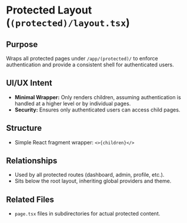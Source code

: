 # Protected Layout (`(protected)/layout.tsx`)

## Purpose
Wraps all protected pages under `/app/(protected)/` to enforce authentication and provide a consistent shell for authenticated users.

## UI/UX Intent
- **Minimal Wrapper:** Only renders children, assuming authentication is handled at a higher level or by individual pages.
- **Security:** Ensures only authenticated users can access child pages.

## Structure
- Simple React fragment wrapper: `<>{children}</>`

## Relationships
- Used by all protected routes (dashboard, admin, profile, etc.).
- Sits below the root layout, inheriting global providers and theme.

## Related Files
- `page.tsx` files in subdirectories for actual protected content. 